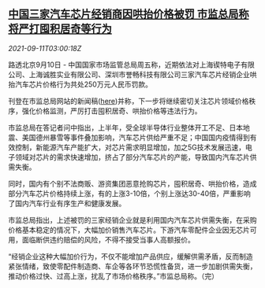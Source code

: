 <!--1631329263000-->
[中国三家汽车芯片经销商因哄抬价格被罚 市监总局称将严打囤积居奇等行为](https://cn.reuters.com/article/china-car-chip-price-samr-0911-idCNKBS2G701W)
------

<div><i>2021-09-11T03:00:18Z</i></div><p>路透北京9月10日 - 中国国家市场监管总局周五称，近期依法对上海锲特电子有限公司、上海诚胜实业有限公司、深圳市誉畅科技有限公司三家汽车芯片经销企业哄抬汽车芯片价格行为共处250万元人民币罚款。</p><p>刊登在市监总局网站的新闻稿(<a href="http://www.samr.gov.cn/xw/zj/202109/t20210910_334620.html">here</a>)并称，下一步将继续密切关注芯片领域价格秩序，强化价格监测，严厉打击囤积居奇、哄抬价格等违法行为。</p><p>市监总局在答记者问中指出，上半年，受全球半导体行业整体开工不足、日本地震、美国德州暴雪等事件叠加影响，汽车芯片供给严重不足；中国国内疫情得到有效控制，新能源汽车产能扩大，对芯片需求明显增加，加之5G技术发展迅速，电子领域对芯片的需求快速增加，挤占了部分汽车芯片的产能，导致国内汽车芯片供需失衡。</p><p>同时，国内有个别不法商贩、游资集团恶意抢购芯片，囤积居奇、哄抬价格，造成部分汽车芯片价格持续上涨，有的上涨3-10倍，个别上涨达30-40倍，严重影响了国内汽车行业有序生产和健康发展。</p><p>市监总局指出，上述被罚的三家经销企业就是利用国内汽车芯片供需失衡，在采购价格基本稳定的情况下，大幅加价销售汽车芯片。下游汽车零配件企业因无芯片可用，面临断供违约赔偿的风险，不得不接受当事人高额报价。</p><p>“经销企业这种大幅加价行为，不仅不能增加产品供应，缓解供需矛盾，反而制造紧张情绪，致使零配件制造商、车企等各环节恐慌性备货，进一步加剧供需失衡，推动价格过快、过高上涨，扰乱了市场价格秩序。”市监总局称。（完）</p>
